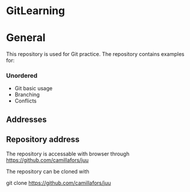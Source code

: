 # GitLearning

# General

This repository is used for Git practice. The repository contains examples for:

### Unordered

- Git basic usage
- Branching
- Conflicts

## Addresses

## Repository address

The repository is accessable with browser through https://github.com/camillafors/juu

The repository can be cloned with

git clone https://github.com/camillafors/juu

